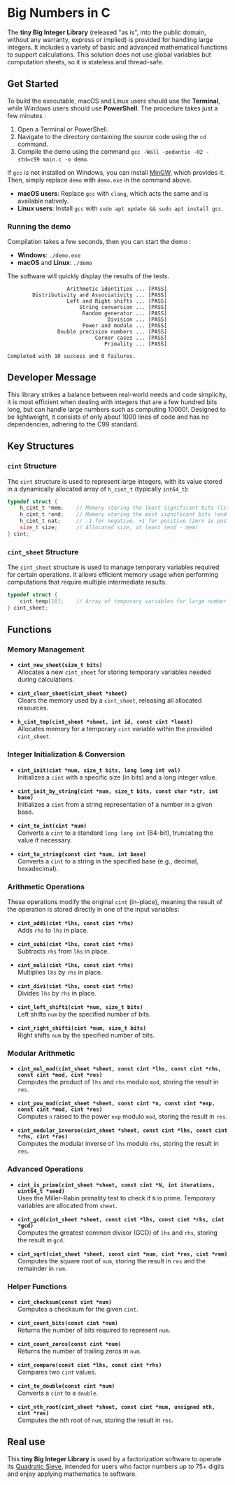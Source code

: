 # Big Numbers in C

The **tiny Big Integer Library** (released "as is", into the public domain, without any warranty, express or implied) is provided for handling large integers. It includes a variety of basic and advanced mathematical functions to support calculations. This solution does not use global variables but computation sheets, so it is stateless and thread-safe.

## Get Started

To build the executable, macOS and Linux users should use the **Terminal**, while Windows users should use **PowerShell**. The procedure takes just a few minutes :

1. Open a Terminal or PowerShell.  
2. Navigate to the directory containing the source code using the `cd` command.  
3. Compile the demo using the command `gcc -Wall -pedantic -O2 -std=c99 main.c -o demo`.
   
If `gcc` is not installed on Windows, you can install [MinGW](https://winlibs.com/), which provides it. Then, simply replace `demo` with `demo.exe` in the command above.
  
- **macOS users**: Replace `gcc` with `clang`, which acts the same and is available natively.
- **Linux users**: Install `gcc` with `sudo apt update && sudo apt install gcc`.  

### Running the demo  

Compilation takes a few seconds, then you can start the demo :
- **Windows**: `./demo.exe`
- **macOS** and **Linux**: `./demo`

The software will quickly display the results of the tests.

```
                   Arithmetic identities ... [PASS]
        Distributivity and Associativity ... [PASS]
                   Left and Right shifts ... [PASS]
                       String conversion ... [PASS]
                        Random generator ... [PASS]
                                Division ... [PASS]
                        Power and modulo ... [PASS]
                Double precision numbers ... [PASS]
                            Corner cases ... [PASS]
                               Primality ... [PASS]

Completed with 10 success and 0 failures.
```
## Developer Message

This library strikes a balance between real-world needs and code simplicity, it is most efficient when dealing with integers that are a few hundred bits long, but can handle large numbers such as computing 10000!. Designed to be lightweight, it consists of only about 1000 lines of code and has no dependencies, adhering to the C99 standard.

## Key Structures

### `cint` Structure

The `cint` structure is used to represent large integers, with its value stored in a dynamically allocated array of `h_cint_t` (typically `int64_t`):

```c
typedef struct {
    h_cint_t *mem;    // Memory storing the least significant bits (little-endian format)
    h_cint_t *end;    // Memory storing the most significant bits (end-1)
    h_cint_t nat;     // -1 for negative, +1 for positive (zero is positive)
    size_t size;      // Allocated size, at least (end - mem)
} cint;
```

### `cint_sheet` Structure

The `cint_sheet` structure is used to manage temporary variables required for certain operations. It allows efficient memory usage when performing computations that require multiple intermediate results.

```c
typedef struct {
    cint temp[10];    // Array of temporary variables for large number operations
} cint_sheet;
```

## Functions

### Memory Management

- **`cint_new_sheet(size_t bits)`**  
  Allocates a new `cint_sheet` for storing temporary variables needed during calculations.
  
- **`cint_clear_sheet(cint_sheet *sheet)`**  
  Clears the memory used by a `cint_sheet`, releasing all allocated resources.

- **`h_cint_tmp(cint_sheet *sheet, int id, const cint *least)`**  
  Allocates memory for a temporary `cint` variable within the provided `cint_sheet`.

### Integer Initialization & Conversion

- **`cint_init(cint *num, size_t bits, long long int val)`**  
  Initializes a `cint` with a specific size (in bits) and a long integer value.

- **`cint_init_by_string(cint *num, size_t bits, const char *str, int base)`**  
  Initializes a `cint` from a string representation of a number in a given base.

- **`cint_to_int(cint *num)`**  
  Converts a `cint` to a standard `long long int` (64-bit), truncating the value if necessary.

- **`cint_to_string(const cint *num, int base)`**  
  Converts a `cint` to a string in the specified base (e.g., decimal, hexadecimal).

### Arithmetic Operations

These operations modify the original `cint` (in-place), meaning the result of the operation is stored directly in one of the input variables:

- **`cint_addi(cint *lhs, const cint *rhs)`**  
  Adds `rhs` to `lhs` in place.

- **`cint_subi(cint *lhs, const cint *rhs)`**  
  Subtracts `rhs` from `lhs` in place.

- **`cint_muli(cint *lhs, const cint *rhs)`**  
  Multiplies `lhs` by `rhs` in place.

- **`cint_divi(cint *lhs, const cint *rhs)`**  
  Divides `lhs` by `rhs` in place.

- **`cint_left_shifti(cint *num, size_t bits)`**  
  Left shifts `num` by the specified number of bits.

- **`cint_right_shifti(cint *num, size_t bits)`**  
  Right shifts `num` by the specified number of bits.

### Modular Arithmetic

- **`cint_mul_mod(cint_sheet *sheet, const cint *lhs, const cint *rhs, const cint *mod, cint *res)`**  
  Computes the product of `lhs` and `rhs` modulo `mod`, storing the result in `res`.

- **`cint_pow_mod(cint_sheet *sheet, const cint *n, const cint *exp, const cint *mod, cint *res)`**  
  Computes `n` raised to the power `exp` modulo `mod`, storing the result in `res`.

- **`cint_modular_inverse(cint_sheet *sheet, const cint *lhs, const cint *rhs, cint *res)`**  
  Computes the modular inverse of `lhs` modulo `rhs`, storing the result in `res`.

### Advanced Operations

- **`cint_is_prime(cint_sheet *sheet, const cint *N, int iterations, uint64_t *seed)`**  
  Uses the Miller-Rabin primality test to check if `N` is prime. Temporary variables are allocated from `sheet`.

- **`cint_gcd(cint_sheet *sheet, const cint *lhs, const cint *rhs, cint *gcd)`**  
  Computes the greatest common divisor (GCD) of `lhs` and `rhs`, storing the result in `gcd`.

- **`cint_sqrt(cint_sheet *sheet, const cint *num, cint *res, cint *rem)`**  
  Computes the square root of `num`, storing the result in `res` and the remainder in `rem`.

### Helper Functions

- **`cint_checksum(const cint *num)`**  
  Computes a checksum for the given `cint`.

- **`cint_count_bits(const cint *num)`**  
  Returns the number of bits required to represent `num`.

- **`cint_count_zeros(const cint *num)`**  
  Returns the number of trailing zeros in `num`.

- **`cint_compare(const cint *lhs, const cint *rhs)`**  
  Compares two `cint` values.

- **`cint_to_double(const cint *num)`**  
  Converts a `cint` to a `double`.

- **`cint_nth_root(cint_sheet *sheet, const cint *num, unsigned nth, cint *res)`**  
  Computes the nth root of `num`, storing the result in `res`.


## Real use

This **tiny Big Integer Library** is used by a factorization software to operate its [Quadratic Sieve](https://github.com/michel-leonard/C-Quadratic-Sieve), intended for users who factor numbers up to 75+ digits and enjoy applying mathematics to software.
